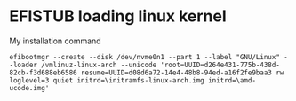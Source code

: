 EFISTUB loading linux kernel
===

My installation command

```
efibootmgr --create --disk /dev/nvme0n1 --part 1 --label "GNU/Linux" --loader /vmlinuz-linux-arch --unicode 'root=UUID=d264e431-775b-438d-82cb-f3d688eb6586 resume=UUID=d08d6a72-14e4-48b8-94ed-a16f2fe9baa3 rw loglevel=3 quiet initrd=\initramfs-linux-arch.img initrd=\amd-ucode.img'
```
